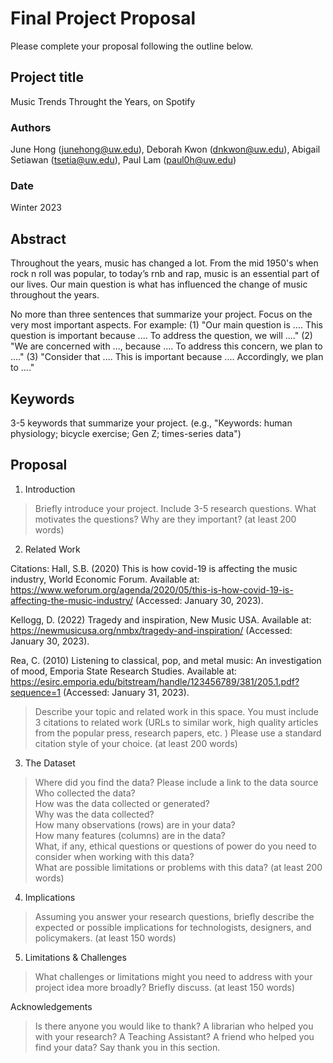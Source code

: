 # Final Project Proposal

Please complete your proposal following the outline below.

## Project title

Music Trends Throught the Years, on Spotify

### Authors

June Hong (junehong@uw.edu), Deborah Kwon (dnkwon@uw.edu), Abigail Setiawan (tsetia@uw.edu), Paul Lam (paul0h@uw.edu)
### Date

Winter 2023
## Abstract

Throughout the years, music has changed a lot. From the mid 1950's when rock n roll was popular, to today’s rnb and rap, music is an essential part of our lives. Our main question is what has influenced the change of music throughout the years.

No more than three sentences that summarize your project. Focus on the very most important aspects. For example: (1) "Our main question is .... This question is important because .... To address the question, we will ...." (2) "We are concerned with ..., because .... To address this concern, we plan to ...." (3) "Consider that .... This is important because .... Accordingly, we plan to ...."

## Keywords

3-5 keywords that summarize your project.
(e.g., "Keywords: human physiology; bicycle exercise; Gen Z; times-series data")

## Proposal

1. Introduction  

> Briefly introduce your project.  Include 3-5 research questions. What motivates the questions? Why are they important? (at least 200 words)

2. Related Work  

Citations:
Hall, S.B. (2020) This is how covid-19 is affecting the music industry, World Economic Forum. Available at: https://www.weforum.org/agenda/2020/05/this-is-how-covid-19-is-affecting-the-music-industry/ (Accessed: January 30, 2023). 

Kellogg, D. (2022) Tragedy and inspiration, New Music USA. Available at: https://newmusicusa.org/nmbx/tragedy-and-inspiration/ (Accessed: January 30, 2023). 

Rea, C. (2010) Listening to classical, pop, and metal music: An investigation of mood, Emporia State Research Studies. Available at: https://esirc.emporia.edu/bitstream/handle/123456789/381/205.1.pdf?sequence=1 (Accessed: January 31, 2023). 

> Describe your topic and related work in this space. You must include 3 citations to related work (URLs to similar work, high quality articles from the popular press, research papers, etc. ) Please use a standard citation style of your choice. (at least 200 words)

3. The Dataset

> Where did you find the data? Please include a link to the data source  
> Who collected the data?  
> How was the data collected or generated?  
> Why was the data collected?  
>How many observations (rows) are in your data?  
> How many features (columns) are in the data?  
> What, if any, ethical questions or questions of power do you need to consider when working with this data?  
> What are possible limitations or problems with this data?   (at least 200 words)

4. Implications

> Assuming you answer your research questions, briefly describe the expected or possible implications for technologists, designers, and policymakers. (at least 150 words)

5. Limitations & Challenges
>What challenges or limitations might you need to address with your project idea more broadly? Briefly discuss. (at least 150 words)

Acknowledgements
> Is there anyone you would like to thank? A librarian who helped you with your research? A Teaching Assistant? A friend who helped you find your data? Say thank you in this section.
